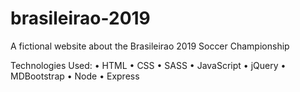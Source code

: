 # brasileirao-2019
A fictional website about the Brasileirao 2019 Soccer Championship

Technologies Used:
• HTML • CSS • SASS • JavaScript • jQuery • MDBootstrap • Node • Express
